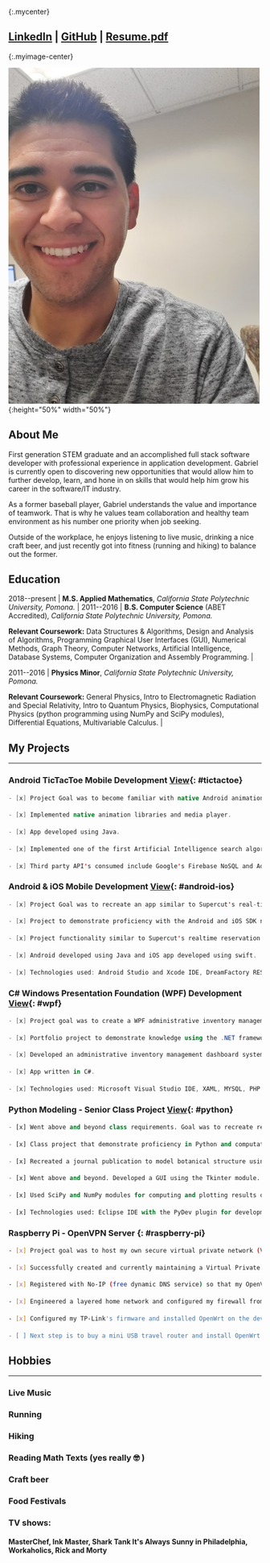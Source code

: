 {:.mycenter}
## [LinkedIn](https://www.linkedin.com/in/gabrielnm) | [GitHub](https://www.github.com/gmar1274) | [Resume.pdf](/docs/Resume_GabrielMartinez.pdf)

{:.myimage-center}

![Image of Gabriel](/images/gabriel.jpg){:height="50%" width="50%"}

<style>
.mycenter {
    text-align:center;
}
 .myimage-center{
  text-align:center;
 }
 
</style>
## About Me 
First generation STEM graduate and an accomplished full stack software developer with professional experience in application development. Gabriel is currently open to discovering new opportunities that would allow him to further develop, learn, and hone in on skills that would help him grow his career in the software/IT industry. 

As a former baseball player, Gabriel understands the value and importance of teamwork. That is why he values team collaboration and healthy team environment as his number one priority when job seeking.

Outside of the workplace, he enjoys listening to live music, drinking a nice craft beer, and just recently got into fitness (running and hiking) to balance out the former. 

## Education

2018--present | **M.S. Applied Mathematics**, *California State Polytechnic University, Pomona.* |
2011--2016 | **B.S. Computer Science** (ABET Accredited), *California State Polytechnic University, Pomona.* 

**Relevant Coursework:** Data Structures & Algorithms, Design and Analysis of Algorithms, Programming Graphical User Interfaces (GUI), Numerical Methods, Graph Theory, Computer Networks, Artificial Intelligence, Database Systems, Computer Organization and Assembly Programming. |

2011--2016 | **Physics Minor**, *California State Polytechnic University, Pomona.* 

**Relevant Coursework:** General Physics, Intro to Electromagnetic Radiation and Special Relativity,
Intro to Quantum Physics, Biophysics, Computational Physics (python programming using NumPy
and SciPy modules), Differential Equations, Multivariable Calculus. |



## My Projects
---

### Android TicTacToe Mobile Development [View](https://github.com/gmar1274/Mobile_AI_TicTacToe/wiki){: #tictactoe}
```java
- [x] Project Goal was to become familiar with native Android animation libraries and to demonstrate proficiency in Android native mobile development.

- [x] Implemented native animation libraries and media player.

- [x] App developed using Java.

- [x] Implemented one of the first Artificial Intelligence search algorithms called MinMax with alpha-beta pruning to reduce the runtime search efficiency.

- [x] Third party API's consumed include Google's Firebase NoSQL and AdMob.
```

### Android & iOS Mobile Development [View](https://github.com/gmar1274/Android-Firebase){: #android-ios}
```swift
- [x] Project Goal was to recreate an app similar to Supercut's real-time reservation system.

- [x] Project to demonstrate proficiency with the Android and iOS SDK native mobile development,life cycle, and Model View Controller architecture (MVC).

- [x] Project functionality similar to Supercut's realtime reservation system.

- [x] Android developed using Java and iOS app developed using swift.

- [x] Technologies used: Android Studio and Xcode IDE, DreamFactory REST API Platform for creating custom web APIs, JSON for encoding/  decoding microservices, MySQL, Google's Firebase NoSQL, and Amazon Web Services (AWS) EC2 instance to host the MySQL database.
```

### C\# Windows Presentation Foundation (WPF) Development [View](https://github.com/gmar1274/FTNTransport){: #wpf}
```c#
- [x] Project goal was to create a WPF administrative inventory management dashboard  application for the independent trucking industry.

- [x] Portfolio project to demonstrate knowledge using the .NET framework and Model View ViewModel Architecture (MVVM).

- [x] Developed an administrative inventory management dashboard system GUI.

- [x] App written in C#.

- [x] Technologies used: Microsoft Visual Studio IDE, XAML, MYSQL, PHP for custom web services, JSON for encoding/decoding PHP web services, and Amazon Web Services (AWS) EC2 instance for hosting the database and PHP web services.
```

### Python Modeling - Senior Class Project [View](https://github.com/gmar1274/ComputationalBiologyPhy409Project){: #python}
```python
- [x] Went above and beyond class requirements. Goal was to recreate research publication that models botanical life using the Lindenmayer System.

- [x] Class project that demonstrate proficiency in Python and computational physics modeling.

- [x] Recreated a journal publication to model botanical structure using the Lindenmayer System.

- [x] Went above and beyond. Developed a GUI using the Tkinter module.

- [x] Used SciPy and NumPy modules for computing and plotting results of the research publication.

- [x] Technologies used: Eclipse IDE with the PyDev plugin for development.
```

### Raspberry Pi - OpenVPN Server {: #raspberry-pi}
```bash
- [x] Project goal was to host my own secure virtual private network (VPN) server		

- [x] Successfully created and currently maintaining a Virtual Private Network (VPN) for secured and safe web browsing on my Raspberry Pi.		

- [x] Registered with No-IP (free dynamic DNS service) so that my OpenVPN server being hosted at home from my ISP can be resolved when doing a DNS lookup.		

- [x] Engineered a layered home network and configured my firewall from my main ISP provided router and created a extra sub net using my  TP-Link router for a separate controlled network testing environment.		

- [x] Configured my TP-Link's firmware and installed OpenWrt on the device. 

- [ ] Next step is to buy a mini USB travel router and install OpenWrt along with OpenVpn so that I can connect all my extra devices to my travel router without needing to generate individual certificates and keys for each client devices.
```
## Hobbies
---
### Live Music
### Running
### Hiking
### Reading Math Texts (yes really :nerd_face: )
### Craft beer
### Food Festivals
### TV shows:
#### MasterChef, Ink Master, Shark Tank It's Always Sunny in Philadelphia, Workaholics, Rick and Morty
